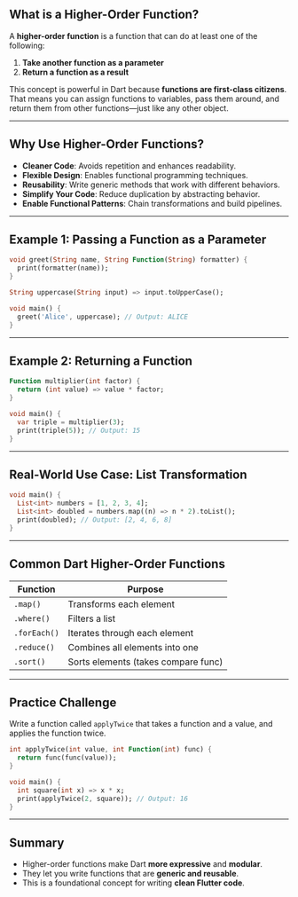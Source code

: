 
## What is a Higher-Order Function?

A **higher-order function** is a function that can do at least one of the following:

1. **Take another function as a parameter**
2. **Return a function as a result**

This concept is powerful in Dart because **functions are first-class citizens**. That means you can assign functions to variables, pass them around, and return them from other functions—just like any other object.

---

## Why Use Higher-Order Functions?

- **Cleaner Code**: Avoids repetition and enhances readability.
- **Flexible Design**: Enables functional programming techniques.
- **Reusability**: Write generic methods that work with different behaviors.
- **Simplify Your Code**: Reduce duplication by abstracting behavior.
- **Enable Functional Patterns**: Chain transformations and build pipelines.

---

## Example 1: Passing a Function as a Parameter

```dart
void greet(String name, String Function(String) formatter) {
  print(formatter(name));
}

String uppercase(String input) => input.toUpperCase();

void main() {
  greet('Alice', uppercase); // Output: ALICE
}
```

---

## Example 2: Returning a Function

```dart
Function multiplier(int factor) {
  return (int value) => value * factor;
}

void main() {
  var triple = multiplier(3);
  print(triple(5)); // Output: 15
}
```

---

## Real-World Use Case: List Transformation

```dart
void main() {
  List<int> numbers = [1, 2, 3, 4];
  List<int> doubled = numbers.map((n) => n * 2).toList();
  print(doubled); // Output: [2, 4, 6, 8]
}
```

---

## Common Dart Higher-Order Functions

| Function      | Purpose                            |
|---------------|-------------------------------------|
| `.map()`       | Transforms each element             |
| `.where()`     | Filters a list                      |
| `.forEach()`   | Iterates through each element       |
| `.reduce()`    | Combines all elements into one      |
| `.sort()`      | Sorts elements (takes compare func) |

---

## Practice Challenge

Write a function called `applyTwice` that takes a function and a value, and applies the function twice.

```dart
int applyTwice(int value, int Function(int) func) {
  return func(func(value));
}

void main() {
  int square(int x) => x * x;
  print(applyTwice(2, square)); // Output: 16
}
```

---

## Summary

- Higher-order functions make Dart **more expressive** and **modular**.
- They let you write functions that are **generic and reusable**.
- This is a foundational concept for writing **clean Flutter code**.
